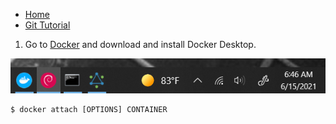 - [Home](README.md)
- [Git Tutorial](git.md)

1. Go to [Docker](https://www.docker.com/get-started) and download and install Docker Desktop.

![Notice the Red Debian Icon on the Windows TaskBar](/assets/images/DebianToolBar.PNG)

```
$ docker attach [OPTIONS] CONTAINER
```
